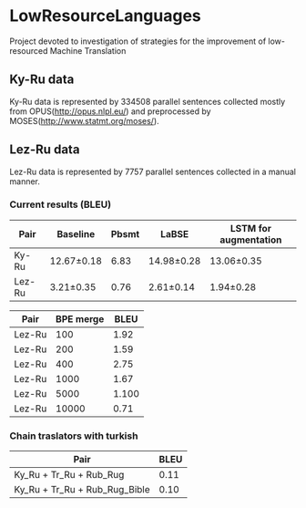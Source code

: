 # LowResourceLanguages
Project devoted to investigation of strategies for the improvement of low-resourced Machine Translation

## Ky-Ru data
Ky-Ru data is represented by 334508 parallel sentences collected mostly from OPUS(http://opus.nlpl.eu/) and preprocessed by MOSES(http://www.statmt.org/moses/).

## Lez-Ru data
Lez-Ru data is represented by 7757 parallel sentences collected in a manual manner.

### Current results (BLEU)

| Pair  | Baseline | Pbsmt | LaBSE | LSTM for augmentation |
| ------------- | ------------- | ------------- | ------------- | ------------- |
| Ky-Ru  | 12.67±0.18   | 6.83 | 14.98±0.28   | 13.06±0.35 |
| Lez-Ru  | 3.21±0.35  | 0.76 | 2.61±0.14 | 1.94±0.28 |

| Pair  | BPE merge | BLEU
| ------------- | ------------- | ------------- |
| Lez-Ru | 100  | 1.92 |
| Lez-Ru | 200   | 1.59 |
| Lez-Ru | 400   | 2.75 |
| Lez-Ru | 1000   | 1.67 |
| Lez-Ru | 5000   | 1.100 |
| Lez-Ru | 10000   | 0.71 |


### Chain traslators with turkish

| Pair  | BLEU | 
| ------------- | ------------- |
| Ky_Ru + Tr_Ru + Rub_Rug  | 0.11   |
| Ky_Ru + Tr_Ru + Rub_Rug_Bible  | 0.10  |
